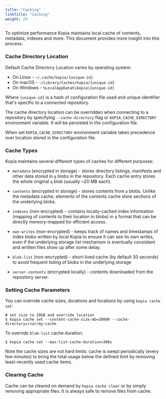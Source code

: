 ```yaml
---
title: "Caching"
linkTitle: "Caching"
weight: 20
---
```


To optimize performance Kopia maintains local cache of contents, metadata, indexes and more. This document provides more insight into this process.

### Cache Directory Location

Default Cache Directory Location varies by operating system:

* On Linux - `~/.cache/kopia/{unique-id}`
* On macOS - `~/Library/Caches/kopia/{unique-id}`
* On Windows - `%LocalAppData%\kopia\{unique-id}`

Where `{unique-id}` is a hash of configuration file used and unique identifier that's specific to a
connected repository.

The cache directory location can be overridden when connecting to a repository by specifying `--cache-directory` flag or `KOPIA_CACHE_DIRECTORY` environment variable. It will be persisted in the configuration file.

When set `KOPIA_CACHE_DIRECTORY` environment variable takes precedence over location stored in the configuration file.

### Cache Types

Kopia maintains several different types of caches for different purposes:

* `metadata` (encrypted in storage) - stores directory listings, manifests and other data stored in `q` blobs in the repository. Each cache entry stores the whole original `q` blob (usually ~20 MB each).

* `contents` (encrypted in storage) - stores contents from `p` blobs. Unlike the metadata cache, elements of the contents cache store sections of the underlying blobs.

* `indexes` (non-encrypted) - contains locally-cached index information (mapping of contents to their location in blobs) in a format that can be directly memory-mapped for efficient access.

* `own-writes` (non-encrypted) - keeps track of names and timestamps of index blobs written by local Kopia to ensure it can see its own writes, even if the underlying storage list mechanism is eventually consistent and written files show up after some delay.

* `blob-list` (non-encrypted) - short-lived cache (by default 30 seconds) to avoid frequent listing of blobs in the underlying storage

* `server-contents` (encrypted locally) - contents downloaded from the repository server.

### Setting Cache Parameters

You can override cache sizes, durations and locations by using `kopia cache set`:

```
# set size to 20GB and override location
$ kopia cache set --content-cache-size-mb=20000 --cache-directory=/var/my-cache
```

To override `blob-list` cache duration:

```
$ kopia cache set --max-list-cache-duration=300s
```

Note the cache sizes are not hard limits: cache is swept periodically (every few minutes) to bring
the total usage below the defined limit by removing least-recently used cache items.

### Clearing Cache

Cache can be cleared on demand by `kopia cache clear` or by simply removing appropriate files. It is always safe to remove files from cache.



